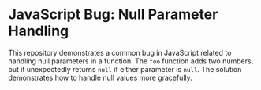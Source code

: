 # JavaScript Bug: Null Parameter Handling

This repository demonstrates a common bug in JavaScript related to handling null parameters in a function.  The `foo` function adds two numbers, but it unexpectedly returns `null` if either parameter is `null`.  The solution demonstrates how to handle null values more gracefully.